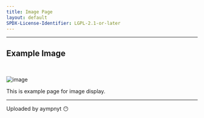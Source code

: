```yaml
---
title: Image Page
layout: default
SPDX-License-Identifier: LGPL-2.1-or-later
---
```


---

## Example Image

&nbsp;

![image](https://media.discordapp.net/attachments/1074079942792462478/1082014257161457774/20230306_025643.jpg)

This is example page for image display.

---

Uploaded by aympnyt 😶
